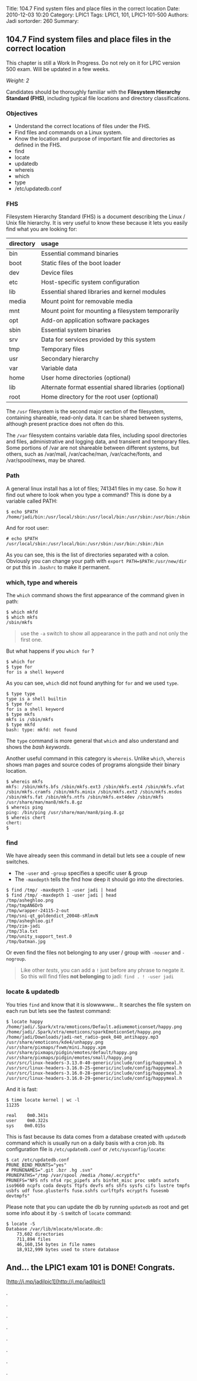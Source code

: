 Title: 104.7 Find system files and place files in the correct location
Date: 2010-12-03 10:20
Category: LPIC1
Tags: LPIC1, 101, LPIC1-101-500
Authors: Jadi
sortorder: 260
Summary: 
## 104.7 Find system files and place files in the correct location

<div class="alert alert-danger" role="alert">
  This chapter is still a Work In Progress. Do not rely on it for LPIC version 500 exam. Will be updated in a few weeks.
</div>


_Weight: 2_

Candidates should be thoroughly familiar with the **Filesystem Hierarchy Standard \(FHS\)**, including typical file locations and directory classifications.

### Objectives

* Understand the correct locations of files under the FHS.
* Find files and commands on a Linux system.
* Know the location and purpose of important file and directories as defined in the FHS.
* find
* locate
* updatedb
* whereis
* which
* type
* /etc/updatedb.conf

### FHS

Filesystem Hierarchy Standard \(FHS\) is a document describing the Linux / Unix file hierarchy. It is very useful to know these because it lets you easily find what you are looking for:

| directory | usage |
| :--- | :--- |
| bin | Essential command binaries |
| boot | Static files of the boot loader |
| dev | Device files |
| etc | Host-specific system configuration |
| lib | Essential shared libraries and kernel modules |
| media | Mount point for removable media |
| mnt | Mount point for mounting a filesystem temporarily |
| opt | Add-on application software packages |
| sbin | Essential system binaries |
| srv | Data for services provided by this system |
| tmp | Temporary files |
| usr | Secondary hierarchy |
| var | Variable data |
| home | User home directories \(optional\) |
| lib | Alternate format essential shared libraries \(optional\) |
| root | Home directory for the root user \(optional\) |

The `/usr` filesystem is the second major section of the filesystem, containing shareable, read-only data. It can be shared between systems, although present practice does not often do this.

The `/var` filesystem contains variable data files, including spool directories and files, administrative and logging data, and transient and temporary files. Some portions of /var are not shareable between different systems, but others, such as /var/mail, /var/cache/man, /var/cache/fonts, and /var/spool/news, may be shared.

### Path

A general linux install has a lot of files; 741341 files in my case. So how it find out where to look when you type a command? This is done by a variable called PATH:

```text
$ echo $PATH
/home/jadi/bin:/usr/local/sbin:/usr/local/bin:/usr/sbin:/usr/bin:/sbin:/bin:/usr/games:/usr/local/games;/home/jadi/bin/
```

And for root user:

```text
# echo $PATH
/usr/local/sbin:/usr/local/bin:/usr/sbin:/usr/bin:/sbin:/bin
```

As you can see, this is the list of directories separated with a colon. Obviously you can change your path with `export PATH=$PATH:/usr/new/dir` or put this in `.bashrc` to make it permanent.

### which, type and whereis

The `which` command shows the first appearance of the command given in path:

```text
$ which mkfd
$ which mkfs
/sbin/mkfs
```

> use the `-a` switch to show all appearance in the path and not only the first one.

But what happens if you `which for` ?

```text
$ which for
$ type for
for is a shell keyword
```

As you can see, `which` did not found anything for `for` and we used `type`.

```text
$ type type
type is a shell builtin
$ type for
for is a shell keyword
$ type mkfs
mkfs is /sbin/mkfs
$ type mkfd
bash: type: mkfd: not found
```

The `type` command is more general that `which` and also understand and shows the _bash keywords_.

Another useful command in this category is `whereis`. Unlike `which`, `whereis` shows man pages and source codes of programs alongside their binary location.

```text
$ whereis mkfs
mkfs: /sbin/mkfs.bfs /sbin/mkfs.ext3 /sbin/mkfs.ext4 /sbin/mkfs.vfat /sbin/mkfs.cramfs /sbin/mkfs.minix /sbin/mkfs.ext2 /sbin/mkfs.msdos /sbin/mkfs.fat /sbin/mkfs.ntfs /sbin/mkfs.ext4dev /sbin/mkfs /usr/share/man/man8/mkfs.8.gz
$ whereis ping
ping: /bin/ping /usr/share/man/man8/ping.8.gz
$ whereis chert
chert:
$
```

### find

We have already seen this command in detail but lets see a couple of new switches.

* The `-user` and `-group` specifies a specific user & group
* The `-maxdepth` tells the find how deep it should go into the directories.

```text
$ find /tmp/ -maxdepth 1 -user jadi | head
$ find /tmp/ -maxdepth 1 -user jadi | head
/tmp/asheghloo.png
/tmp/tmpAN6Drb
/tmp/wrapper-24115-2-out
/tmp/sni-qt_goldendict_20048-sRlmvN
/tmp/asheghloo.gif
/tmp/zim-jadi
/tmp/3la.txt
/tmp/unity_support_test.0
/tmp/batman.jpg
```

Or even find the files not belonging to any user / group with `-nouser` and `-nogroup`.

> Like other _tests_, you can add a `!` just before any phrase to negate it. So this will find files **not belonging** to jadi: `find . ! -user jadi`

### locate & updatedb

You tries `find` and know that it is slowwwww... It searches the file system on each run but lets see the fastest command:

```text
$ locate happy
/home/jadi/.Spark/xtra/emoticons/Default.adiumemoticonset/happy.png
/home/jadi/.Spark/xtra/emoticons/sparkEmoticonSet/happy.png
/home/jadi/Downloads/jadi-net_radio-geek_040_antihappy.mp3
/usr/share/emoticons/kde4/unhappy.png
/usr/share/pixmaps/fvwm/mini.happy.xpm
/usr/share/pixmaps/pidgin/emotes/default/happy.png
/usr/share/pixmaps/pidgin/emotes/small/happy.png
/usr/src/linux-headers-3.13.0-40-generic/include/config/happymeal.h
/usr/src/linux-headers-3.16.0-25-generic/include/config/happymeal.h
/usr/src/linux-headers-3.16.0-28-generic/include/config/happymeal.h
/usr/src/linux-headers-3.16.0-29-generic/include/config/happymeal.h
```

And it is fast:

```text
$ time locate kernel | wc -l
11235

real    0m0.341s
user    0m0.322s
sys    0m0.015s
```

This is fast because its data comes from a database created with `updatedb` command which is usually run on a daily basis with a cron job. Its configuration file is `/etc/updatedb.conf` or `/etc/sysconfig/locate`:

```text
$ cat /etc/updatedb.conf
PRUNE_BIND_MOUNTS="yes"
# PRUNENAMES=".git .bzr .hg .svn"
PRUNEPATHS="/tmp /var/spool /media /home/.ecryptfs"
PRUNEFS="NFS nfs nfs4 rpc_pipefs afs binfmt_misc proc smbfs autofs iso9660 ncpfs coda devpts ftpfs devfs mfs shfs sysfs cifs lustre tmpfs usbfs udf fuse.glusterfs fuse.sshfs curlftpfs ecryptfs fusesmb devtmpfs"
```

Please note that you can update the db by running `updatedb` as root and get some info about it by `-S` switch of `locate` command:

```text
$ locate -S
Database /var/lib/mlocate/mlocate.db:
    73,602 directories
    711,894 files
    46,160,154 bytes in file names
    18,912,999 bytes used to store database
```

## And... the LPIC1 exam 101 is DONE! Congrats.

[http://j.mp/jadilpic1](http://j.mp/jadilpic1)

.

.

.

.

.

.

.

.

